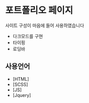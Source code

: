 # 포트폴리오 페이지

사이트 구성이 마음에 들어 사용하였습니다

- 다크모드를 구현
- 타이핑 
- 로딩바
## 사용언어

- [HTML]
- [SCSS]
- [JS]
- [Jquery]

